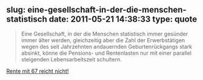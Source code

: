 slug: eine-gesellschaft-in-der-die-menschen-statistisch
date: 2011-05-21 14:38:33
type: quote
---

> Eine Gesellschaft, in der die Menschen statistisch immer gesünder immer älter werden, gleichzeitig aber die Zahl der Erwerbstätigen wegen des seit Jahrzehnten andauernden Geburtenrückgangs stark absinkt, könne die Pensions- und Rentenlasten nur mit einer parallel steigenden Lebensarbeitszeit schultern.

[Rente mit 67 reicht nicht!](http://www.insm-oekonomenblog.de/allgemein/rente-mit-67-reicht-nicht/)
